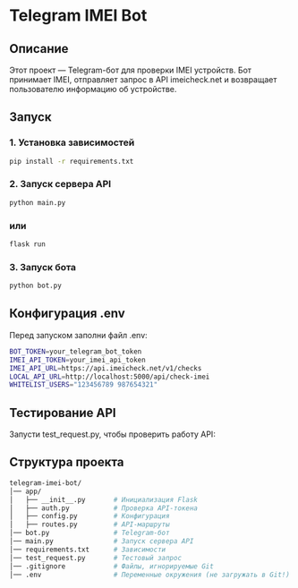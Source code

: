 # Telegram IMEI Bot

## Описание

Этот проект — Telegram-бот для проверки IMEI устройств. Бот принимает IMEI, отправляет запрос в API imeicheck.net и возвращает пользователю информацию об устройстве.

## Запуск

### 1. Установка зависимостей
```bash
pip install -r requirements.txt
```

### 2. Запуск сервера API
```bash
python main.py
```
### или
```bash 
flask run
```

### 3. Запуск бота
```bash
python bot.py
```
## Конфигурация .env
Перед запуском заполни файл .env:
```bash
BOT_TOKEN=your_telegram_bot_token
IMEI_API_TOKEN=your_imei_api_token
IMEI_API_URL=https://api.imeicheck.net/v1/checks
LOCAL_API_URL=http://localhost:5000/api/check-imei
WHITELIST_USERS="123456789 987654321"
```
## Тестирование API
Запусти test_request.py, чтобы проверить работу API:

## Структура проекта
```bash
telegram-imei-bot/
│── app/
│   ├── __init__.py       # Инициализация Flask
│   ├── auth.py           # Проверка API-токена
│   ├── config.py         # Конфигурация
│   ├── routes.py         # API-маршруты
│── bot.py                # Telegram-бот
│── main.py               # Запуск сервера API
│── requirements.txt      # Зависимости
│── test_request.py       # Тестовый запрос
│── .gitignore            # Файлы, игнорируемые Git
│── .env                  # Переменные окружения (не загружать в Git!)
```
